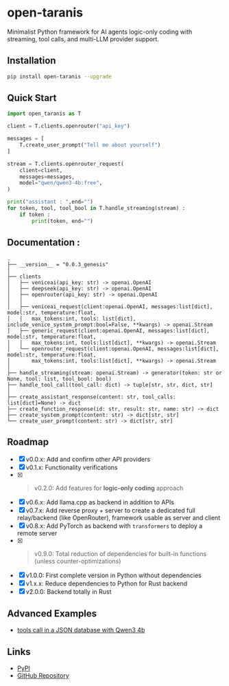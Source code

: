 # open-taranis

Minimalist Python framework for AI agents logic-only coding with streaming, tool calls, and multi-LLM provider support.

## Installation

```bash
pip install open-taranis --upgrade
```

## Quick Start

```python
import open_taranis as T

client = T.clients.openrouter("api_key")

messages = [
    T.create_user_prompt("Tell me about yourself")
]

stream = T.clients.openrouter_request(
    client=client,
    messages=messages,
    model="qwen/qwen3-4b:free", 
)

print("assistant : ",end="")
for token, tool, tool_bool in T.handle_streaming(stream) : 
    if token :
        print(token, end="")
```

## Documentation :

```
.
├── __version__ = "0.0.3_genesis"
│
├── clients
│   ├── veniceai(api_key: str) -> openai.OpenAI
│   ├── deepseek(api_key: str) -> openai.OpenAI
│   ├── openrouter(api_key: str) -> openai.OpenAI
│   │
│   ├── veniceai_request(client:openai.OpenAI, messages:list[dict], model:str, temperature:float, 
│   │   max_tokens:int, tools: list[dict], include_venice_system_prompt:bool=False, **kwargs) -> openai.Stream
│   ├── generic_request(client:openai.OpenAI, messages:list[dict], model:str, temperature:float,
│   │   max_tokens:int, tools:list[dict], **kwargs) -> openai.Stream
│   └── openrouter_request(client:openai.OpenAI, messages:list[dict], model:str, temperature:float,
│       max_tokens:int, tools:list[dict], **kwargs) -> openai.Stream
│
├── handle_streaming(stream: openai.Stream) -> generator(token: str or None, tool: list, tool_bool: bool)
├── handle_tool_call(tool_call: dict) -> tuple[str, str, dict, str]
│
├── create_assistant_response(content: str, tool_calls: list[dict]=None) -> dict
├── create_function_response(id: str, result: str, name: str) -> dict
├── create_system_prompt(content: str) -> dict[str, str]
└── create_user_prompt(content: str) -> dict[str, str]
```

## Roadmap

- [X] v0.0.x: Add and confirm other API providers
- [X] v0.1.x: Functionality verifications
- [X] > v0.2.0: Add features for **logic-only coding** approach
- [X] v0.6.x: Add llama.cpp as backend in addition to APIs
- [X] v0.7.x: Add reverse proxy + server to create a dedicated full relay/backend (like OpenRouter), framework usable as server and client
- [X] v0.8.x: Add PyTorch as backend with `transformers` to deploy a remote server
- [X] > v0.9.0: Total reduction of dependencies for built-in functions (unless counter-optimizations)
- [X] v1.0.0: First complete version in Python without dependencies
- [X] v1.x.x: Reduce dependencies to Python for Rust backend
- [X] v2.0.0: Backend totally in Rust

## Advanced Examples

- [tools call in a JSON database with Qwen3 4b](https://github.com/SyntaxError4Life/open-taranis/examples/test_json_database.py)

## Links

- [PyPI](https://pypi.org/project/open-taranis/)
- [GitHub Repository](https://github.com/SyntaxError4Life/open-taranis)